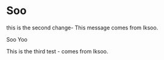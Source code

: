 # Soo

this is the second change- This message comes from Iksoo.

Soo Yoo





This is the third test - comes from Iksoo.
